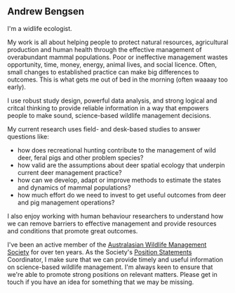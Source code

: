 ## Andrew Bengsen

I'm a widlife ecologist.  

My work is all about helping people to protect natural resources, agricultural production and human health through the effective management of overabundant mammal populations. Poor or ineffective management wastes opportunity, time, money, energy, animal lives, and social licence. Often, small changes to established practice can make big differences to outcomes. This is what gets me out of bed in the morning (often waaaay too early).   

I use robust study design, powerful data analysis, and strong logical and critcal thinking to provide reliable information in a way that empowers people to make sound, science-based wildlife management decisions.  

My current research uses field- and desk-based studies to answer questions like:  

  - how does recreational hunting contribute to the management of wild deer, feral pigs and other problem species?
  - how valid are the assumptions about deer spatial ecology that underpin current deer management practice?
  - how can we develop, adapt or improve methods to estimate the states and dynamics of mammal populations?
  - how much effort do we need to invest to get useful outcomes from deer and pig management operations?

I also enjoy working with human behaviour researchers to understand how we can remove barriers to effective management and provide resources and conditions that promote great outcomes.  



I've been an active member of the [Australasian Wildlife Management Society](https://www.awms.org.au/) for over ten years. As the Society's [Position Statements](https://www.awms.org.au/Position-Statements) Coordinator, I make sure that we can provide timely and useful information on science-based wildlife management. I'm always keen to ensure that we're able to promote strong positions on relevant matters. Please get in touch if you have an idea for something that we may be missing.    

